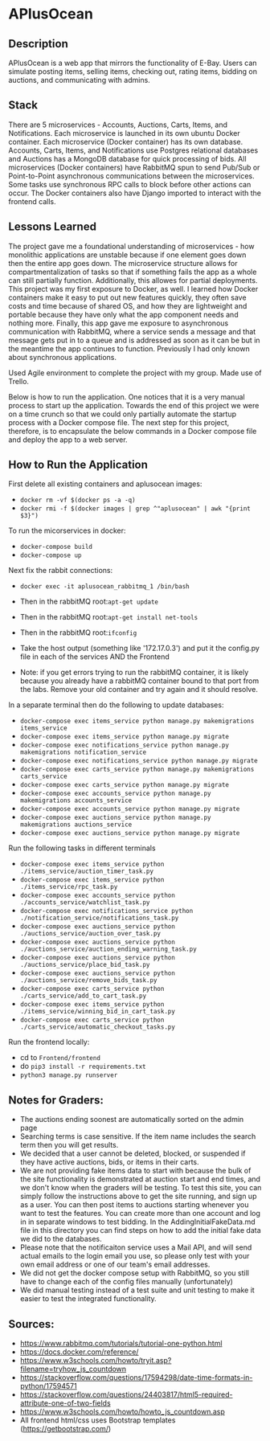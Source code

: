  # APlusOcean

## Description
APlusOcean is a web app that mirrors the functionality of E-Bay. Users can simulate posting items, selling items, checking out, rating items, bidding on auctions, and communicating with admins.

## Stack
There are 5 microservices - Accounts, Auctions, Carts, Items, and Notifications. Each microservice is launched in its own ubuntu Docker container. Each microservice (Docker container) has its own database. Accounts, Carts, Items, and Notifications use Postgres relational databases and Auctions has a MongoDB database for quick processing of bids. All microservices (Docker containers) have RabbitMQ spun to send Pub/Sub or Point-to-Point asynchronous communications between the microservices. Some tasks use synchronous RPC calls to block before other actions can occur. The Docker containers also have Django imported to interact with the frontend calls. 

## Lessons Learned
The project gave me a foundational understanding of microservices - how monolithic applications are unstable because if one element goes down then the entire app goes down. The microservice structure allows for compartmentalization of tasks so that if something fails the app as a whole can still partially function. Additionally, this allowes for partial deployments. This project was my first exposure to Docker, as well. I learned how Docker containers make it easy to put out new features quickly, they often save costs and time because of shared OS, and how they are lightweight and portable because they have only what the app component needs and nothing more. Finally, this app gave me exposure to asynchronous communication with RabbitMQ, where a service sends a message and that message gets put in to a queue and is addressed as soon as it can be but in the meantime the app continues to function. Previously I had only known about synchronous applications. 

Used Agile environment to complete the project with my group. Made use of Trello.

Below is how to run the application. One notices that it is a very manual process to start up the application. Towards the end of this project we were on a time crunch so that we could only partially automate the startup process with a Docker compose file. The next step for this project, therefore, is to encapsulate the below commands in a Docker compose file and deploy the app to a web server.

## How to Run the Application
First delete all existing containers and aplusocean images:
- `docker rm -vf $(docker ps -a -q)`
- `docker rmi -f $(docker images | grep ^"aplusocean" | awk "{print $3}")`

To run the micorservices in docker:
- ```docker-compose build```
- ```docker-compose up```

Next fix the rabbit connections:
- ``` docker exec -it aplusocean_rabbitmq_1 /bin/bash ```
- Then in the rabbitMQ root:``` apt-get update ```
- Then in the rabbitMQ root:``` apt-get install net-tools ```
- Then in the rabbitMQ root:``` ifconfig ```
- Take the host output (something like '172.17.0.3') and put it the config.py file in each of the services AND the Frontend

- Note: if you get errors trying to run the rabbitMQ container, it is likely because you already have a rabbitMQ container bound to that port from the labs.  Remove your old container and try again and it should resolve.


In a separate terminal then do the following to update databases:
- ```docker-compose exec items_service python manage.py makemigrations items_service```
- ```docker-compose exec items_service python manage.py migrate```
- ```docker-compose exec notifications_service python manage.py makemigrations notification_service```
- ```docker-compose exec notifications_service python manage.py migrate```
- ```docker-compose exec carts_service python manage.py makemigrations carts_service```
- ```docker-compose exec carts_service python manage.py migrate```
- ```docker-compose exec accounts_service python manage.py makemigrations accounts_service```
- ```docker-compose exec accounts_service python manage.py migrate```
- ```docker-compose exec auctions_service python manage.py makemigrations auctions_service```
- ```docker-compose exec auctions_service python manage.py migrate```

Run the following tasks in different terminals
- ```docker-compose exec items_service python ./items_service/auction_timer_task.py```
- ```docker-compose exec items_service python ./items_service/rpc_task.py```
- ```docker-compose exec accounts_service python ./accounts_service/watchlist_task.py```
- ```docker-compose exec notifications_service python ./notification_service/notifications_task.py```
- ```docker-compose exec auctions_service python ./auctions_service/auction_over_task.py```
- ```docker-compose exec auctions_service python ./auctions_service/auction_ending_warning_task.py```
- ```docker-compose exec auctions_service python ./auctions_service/place_bid_task.py```
- ```docker-compose exec auctions_service python ./auctions_service/remove_bids_task.py```
- ```docker-compose exec carts_service python ./carts_service/add_to_cart_task.py```
- ```docker-compose exec items_service python ./items_service/winning_bid_in_cart_task.py```
- ```docker-compose exec carts_service python ./carts_service/automatic_checkout_tasks.py```

Run the frontend locally:
- cd to ```Frontend/frontend```
- do ```pip3 install -r requirements.txt```
- ```python3 manage.py runserver```

## Notes for Graders:
 - The auctions ending soonest are automatically sorted on the admin page
 - Searching terms is case sensitive. If the item name includes the search term then you will get results.
 - We decided that a user cannot be deleted, blocked, or suspended if they have active auctions, bids, or items in their carts.
 - We are not providing fake items data to start with because the bulk of the site functionality is demonstrated at auction start and end times, and we don't know when the graders will be testing. To test this site, you can simply follow the instructions above to get the site running, and sign up as a user.  You can then post items to auctions starting whenever you want to test the features.  You can create more than one account and log in in separate windows to test bidding. In the AddingInitialFakeData.md file in this directory you can find steps on how to add the initial fake data we did to the databases.
 - Please note that the notificaiton service uses a Mail API, and will send actual emails to the login email you use, so please only test with your own email address or one of our team's email addresses.
- We did not get the docker compose setup with RabbitMQ, so you still have to change each of the config files manually (unfortunately)
- We did manual testing instead of a test suite and unit testing to make it easier to test the integrated functionality. 

## Sources:
 - https://www.rabbitmq.com/tutorials/tutorial-one-python.html
 - https://docs.docker.com/reference/
 - https://www.w3schools.com/howto/tryit.asp?filename=tryhow_js_countdown
 - https://stackoverflow.com/questions/17594298/date-time-formats-in-python/17594571
 - https://stackoverflow.com/questions/24403817/html5-required-attribute-one-of-two-fields
 - https://www.w3schools.com/howto/howto_js_countdown.asp
 - All frontend html/css uses Bootstrap templates (https://getbootstrap.com/)
